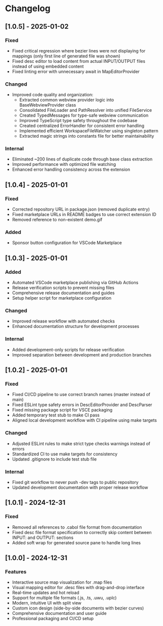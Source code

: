 # Changelog

## [1.0.5] - 2025-01-02

### Fixed
- Fixed critical regression where bezier lines were not displaying for mappings (only first line of generated file was shown)
- Fixed desc editor to load content from actual INPUT/OUTPUT files instead of using embedded content
- Fixed linting error with unnecessary await in MapEditorProvider

### Changed
- Improved code quality and organization:
  - Extracted common webview provider logic into BaseWebviewProvider class
  - Consolidated FileLoader and PathResolver into unified FileService
  - Created TypedMessages for type-safe webview communication
  - Improved TypeScript type safety throughout the codebase
  - Created centralized ErrorHandler for consistent error handling
  - Implemented efficient WorkspaceFileWatcher using singleton pattern
  - Extracted magic strings into constants file for better maintainability

### Internal
- Eliminated ~200 lines of duplicate code through base class extraction
- Improved performance with optimized file watching
- Enhanced error handling consistency across the extension

## [1.0.4] - 2025-01-01

### Fixed
- Corrected repository URL in package.json (removed duplicate entry)
- Fixed marketplace URLs in README badges to use correct extension ID
- Removed reference to non-existent demo.gif

### Added
- Sponsor button configuration for VSCode Marketplace

## [1.0.3] - 2025-01-01

### Added
- Automated VSCode marketplace publishing via GitHub Actions
- Release verification scripts to prevent missing files
- Comprehensive release documentation and guides
- Setup helper script for marketplace configuration

### Changed
- Improved release workflow with automated checks
- Enhanced documentation structure for development processes

### Internal
- Added development-only scripts for release verification
- Improved separation between development and production branches

## [1.0.2] - 2025-01-01

### Fixed
- Fixed CI/CD pipeline to use correct branch names (master instead of main)
- Fixed ESLint type safety errors in DescEditorProvider and DescParser
- Fixed missing package script for VSCE packaging
- Added temporary test stub to make CI pass
- Aligned local development workflow with CI pipeline using make targets

### Changed
- Adjusted ESLint rules to make strict type checks warnings instead of errors
- Standardized CI to use make targets for consistency
- Updated .gitignore to include test stub file

### Internal
- Fixed git workflow to never push -dev tags to public repository
- Updated development documentation with proper release workflow

## [1.0.1] - 2024-12-31

### Fixed
- Removed all references to .cabol file format from documentation
- Fixed desc file format specification to correctly skip content between INPUT: and OUTPUT: sections
- Added soft wrap for generated source pane to handle long lines

## [1.0.0] - 2024-12-31

### Features
- Interactive source map visualization for .map files
- Visual mapping editor for .desc files with drag-and-drop interface
- Real-time updates and hot reload
- Support for multiple file formats (.js, .ts, .uwu, .uplc)
- Modern, intuitive UI with split view
- Custom icon design (side-by-side documents with bezier curves)
- Comprehensive documentation and user guide
- Professional packaging and CI/CD setup
